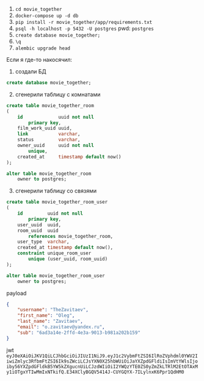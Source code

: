 1) `cd movie_together`
2) `docker-compose up -d db`
3) `pip install -r movie_together/app/requirements.txt`
4) `psql -h localhost -p 5432 -U postgres` pwd: `postgres`
5) `create database movie_together;`
6) `\q`
7) `alembic upgrade head`

Если я где-то накосячил:

1) создали БД
```sql
create database movie_together;
```

2) сгенерили таблицу с комнатами
```sql
create table movie_together_room
(
    id             uuid not null
        primary key,
    film_work_uuid uuid,
    link           varchar,
    status         varchar,
    owner_uuid     uuid not null
        unique,
    created_at     timestamp default now()
);

alter table movie_together_room
    owner to postgres;
```

3) сгенерили таблицу со связями
```sql
create table movie_together_room_user
(
    id         uuid not null
        primary key,
    user_uuid  uuid,
    room_uuid  uuid
        references movie_together_room,
    user_type  varchar,
    created_at timestamp default now(),
    constraint unique_room_user
        unique (user_uuid, room_uuid)
);

alter table movie_together_room_user
    owner to postgres;
```

payload
```json
{
    "username": "TheZavitaev",
    "first_name": "Oleg",
    "last_name": "Zavitaev",
    "email": "o.zavitaev@yandex.ru",
    "sub": "6ad3a14e-2ffd-4e3a-9013-b981a202b159"
}
```

jwt
`eyJ0eXAiOiJKV1QiLCJhbGciOiJIUzI1NiJ9.eyJ1c2VybmFtZSI6IlRoZVphdml0YWV2IiwiZmlyc3RfbmFtZSI6Ik9sZWciLCJsYXN0X25hbWUiOiJaYXZpdGFldiIsImVtYWlsIjoiby56YXZpdGFldkB5YW5kZXgucnUiLCJzdWIiOiI2YWQzYTE0ZS0yZmZkLTRlM2EtOTAxMy1iOTgxYTIwMmIxNTkifQ.E34XClyBGQV5414J-CUYGQYX-7ILylnxK6Ppr1QdHM0`


